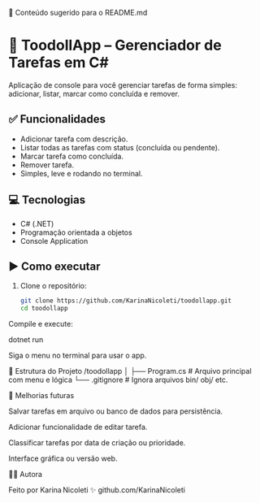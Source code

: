 📝 Conteúdo sugerido para o README.md
# 📝 ToodollApp – Gerenciador de Tarefas em C#

Aplicação de console para você gerenciar tarefas de forma simples: adicionar, listar, marcar como concluída e remover.

## ✅ Funcionalidades

- Adicionar tarefa com descrição.
- Listar todas as tarefas com status (concluída ou pendente).
- Marcar tarefa como concluída.
- Remover tarefa.
- Simples, leve e rodando no terminal.

## 💻 Tecnologias

- C# (.NET)
- Programação orientada a objetos
- Console Application

## ▶️ Como executar

1. Clone o repositório:
   ```bash
   git clone https://github.com/KarinaNicoleti/toodollapp.git
   cd toodollapp


Compile e execute:

dotnet run


Siga o menu no terminal para usar o app.

📁 Estrutura do Projeto
/toodollapp
│
├── Program.cs        # Arquivo principal com menu e lógica
└── .gitignore        # Ignora arquivos bin/ obj/ etc.

🚀 Melhorias futuras

Salvar tarefas em arquivo ou banco de dados para persistência.

Adicionar funcionalidade de editar tarefa.

Classificar tarefas por data de criação ou prioridade.

Interface gráfica ou versão web.

🧑‍💻 Autora

Feito por Karina Nicoleti ✨
github.com/KarinaNicoleti
